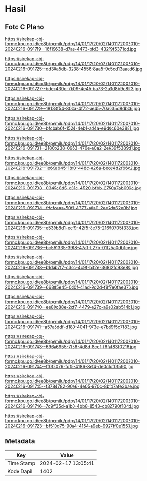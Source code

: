# Hasil

## Foto C Plano

https://sirekap-obj-formc.kpu.go.id/ee8b/pemilu/pdpr/14/01/17/20/02/1401172002010-20240216-091719--16f19638-d7ae-4473-bfd3-43219f5371cd.jpg

https://sirekap-obj-formc.kpu.go.id/ee8b/pemilu/pdpr/14/01/17/20/02/1401172002010-20240216-091725--dd30a5db-3238-4556-8aa5-9d5cd13aaed6.jpg

https://sirekap-obj-formc.kpu.go.id/ee8b/pemilu/pdpr/14/01/17/20/02/1401172002010-20240216-091727--bdec430c-7b09-4e45-ba73-2a3d8b9c8ff3.jpg

https://sirekap-obj-formc.kpu.go.id/ee8b/pemilu/pdpr/14/01/17/20/02/1401172002010-20240216-091729--18133f54-803a-4f72-ae45-70a035d8db36.jpg

https://sirekap-obj-formc.kpu.go.id/ee8b/pemilu/pdpr/14/01/17/20/02/1401172002010-20240216-091730--bfcbab6f-1524-4eb1-ad4a-e9d0c60e3881.jpg

https://sirekap-obj-formc.kpu.go.id/ee8b/pemilu/pdpr/14/01/17/20/02/1401172002010-20240216-091731--2180b238-0963-476e-a0a2-2e639f5389d1.jpg

https://sirekap-obj-formc.kpu.go.id/ee8b/pemilu/pdpr/14/01/17/20/02/1401172002010-20240216-091732--1e69a645-18f0-448c-826a-bece4d2f66c2.jpg

https://sirekap-obj-formc.kpu.go.id/ee8b/pemilu/pdpr/14/01/17/20/02/1401172002010-20240216-091733--0345e6d5-e61e-4520-bfbb-2750a7ab696e.jpg

https://sirekap-obj-formc.kpu.go.id/ee8b/pemilu/pdpr/14/01/17/20/02/1401172002010-20240216-091734--fdcfceaa-50f1-4377-a0a0-2ee2da62e0bf.jpg

https://sirekap-obj-formc.kpu.go.id/ee8b/pemilu/pdpr/14/01/17/20/02/1401172002010-20240216-091735--e539b8d1-ecf9-42f5-8e75-21690705f333.jpg

https://sirekap-obj-formc.kpu.go.id/ee8b/pemilu/pdpr/14/01/17/20/02/1401172002010-20240216-091736--bc591335-3918-47a1-b27b-01f25a0db1ce.jpg

https://sirekap-obj-formc.kpu.go.id/ee8b/pemilu/pdpr/14/01/17/20/02/1401172002010-20240216-091738--b1dab7f7-c3cc-4c9f-b32e-36812fc93e80.jpg

https://sirekap-obj-formc.kpu.go.id/ee8b/pemilu/pdpr/14/01/17/20/02/1401172002010-20240216-091739--66885e45-0d0f-41ad-9d2d-f8f7e0fae376.jpg

https://sirekap-obj-formc.kpu.go.id/ee8b/pemilu/pdpr/14/01/17/20/02/1401172002010-20240216-091740--ee80c88e-2cf7-4479-a27c-a9e02ab514b1.jpg

https://sirekap-obj-formc.kpu.go.id/ee8b/pemilu/pdpr/14/01/17/20/02/1401172002010-20240216-091741--a57a5ddf-d180-4041-973e-e7bd9f5c7f83.jpg

https://sirekap-obj-formc.kpu.go.id/ee8b/pemilu/pdpr/14/01/17/20/02/1401172002010-20240216-091743--696a6955-7f56-4d8d-8ccf-f6faf83f0216.jpg

https://sirekap-obj-formc.kpu.go.id/ee8b/pemilu/pdpr/14/01/17/20/02/1401172002010-20240216-091744--ff0f3076-fdf5-4186-8ef4-de0c1cf0f590.jpg

https://sirekap-obj-formc.kpu.go.id/ee8b/pemilu/pdpr/14/01/17/20/02/1401172002010-20240216-091745--f3784782-90e6-4e05-970c-8bf47afe3bae.jpg

https://sirekap-obj-formc.kpu.go.id/ee8b/pemilu/pdpr/14/01/17/20/02/1401172002010-20240216-091746--7c9ff35d-a1b0-4bb8-8543-cb82790f104d.jpg

https://sirekap-obj-formc.kpu.go.id/ee8b/pemilu/pdpr/14/01/17/20/02/1401172002010-20240216-091723--bf510d75-90a4-4154-a9eb-9927ff0e1553.jpg


## Metadata

| Key        | Value               |
| ---------- | ------------------- |
| Time Stamp | 2024-02-17 13:05:41 |
| Kode Dapil | 1402                |




